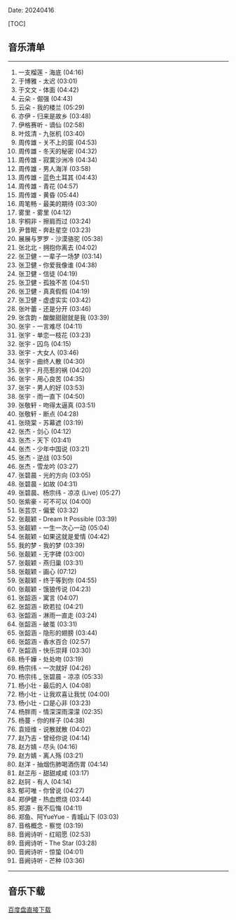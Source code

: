 Date: 20240416


[TOC]


## 音乐清单


------------------------------------------------------------------------

1.  一支榴莲 - 海底 (04:16)
2.  于博雅 - 太迟 (03:01)
3.  于文文 - 体面 (04:42)
4.  云朵 - 倔强 (04:43)
5.  云朵 - 我的楼兰 (05:29)
6.  亦伊 - 归来是故乡 (03:48)
7.  伊格赛听 - 谪仙 (02:58)
8.  叶炫清 - 九张机 (03:40)
9.  周传雄 - 关不上的窗 (04:53)
10. 周传雄 - 冬天的秘密 (04:32)
11. 周传雄 - 寂寞沙洲冷 (04:34)
12. 周传雄 - 男人海洋 (03:58)
13. 周传雄 - 蓝色土耳其 (04:43)
14. 周传雄 - 青花 (04:57)
15. 周传雄 - 黄昏 (05:44)
16. 周笔畅 - 最美的期待 (03:30)
17. 雾里 - 雾里 (04:12)
18. 宇桐非 - 擦肩而过 (03:24)
19. 尹昔眠 - 奔赴星空 (03:23)
20. 展展与罗罗 - 沙漠骆驼 (05:38)
21. 张北北 - 拥抱你离去 (04:02)
22. 张卫健 - 一辈子一场梦 (03:14)
23. 张卫健 - 你爱我像谁 (04:38)
24. 张卫健 - 信徒 (04:19)
25. 张卫健 - 孤独不苦 (04:51)
26. 张卫健 - 真真假假 (04:19)
27. 张卫健 - 虚虚实实 (03:42)
28. 张叶蕾 - 还是分开 (03:46)
29. 张含韵 - 酸酸甜甜就是我 (03:39)
30. 张宇 - 一言难尽 (04:11)
31. 张宇 - 单恋一枝花 (03:23)
32. 张宇 - 囚鸟 (04:15)
33. 张宇 - 大女人 (03:46)
34. 张宇 - 曲终人散 (04:30)
35. 张宇 - 月亮惹的祸 (04:20)
36. 张宇 - 用心良苦 (04:35)
37. 张宇 - 男人的好 (03:53)
38. 张宇 - 雨一直下 (04:50)
39. 张敬轩 - 吻得太逼真 (03:51)
40. 张敬轩 - 断点 (04:28)
41. 张晓棠 - 苏幕遮 (03:19)
42. 张杰 - 剑心 (04:12)
43. 张杰 - 天下 (03:41)
44. 张杰 - 少年中国说 (03:21)
45. 张杰 - 逆战 (03:50)
46. 张杰 - 雪龙吟 (03:27)
47. 张碧晨 - 光的方向 (03:05)
48. 张碧晨 - 如故 (04:31)
49. 张碧晨、杨宗纬 - 凉凉 (Live) (05:27)
50. 张紫豪 - 可不可以 (04:00)
51. 张芸京 - 偏爱 (03:32)
52. 张靓颖 - Dream It Possible (03:39)
53. 张靓颖 - 一生一次心一动 (05:04)
54. 张靓颖 - 如果这就是爱情 (04:42)
55. 我的梦 - 我的梦 (03:39)
56. 张靓颖 - 无字碑 (03:00)
57. 张靓颖 - 燕归巢 (03:31)
58. 张靓颖 - 画心 (07:12)
59. 张靓颖 - 终于等到你 (04:55)
60. 张靓颖 - 饿狼传说 (04:23)
61. 张韶涵 - 寓言 (04:07)
62. 张韶涵 - 欧若拉 (04:21)
63. 张韶涵 - 淋雨一直走 (03:24)
64. 张韶涵 - 破茧 (03:31)
65. 张韶涵 - 隐形的翅膀 (03:44)
66. 张韶涵 - 香水百合 (02:57)
67. 张韶涵 - 快乐崇拜 (03:30)
68. 杨千嬅 - 处处吻 (03:19)
69. 杨宗纬 - 一次就好 (04:26)
70. 杨宗纬 \_ 张碧晨 - 凉凉 (05:33)
71. 杨小壮 - 最后的人 (04:08)
72. 杨小壮 - 让我欢喜让我忧 (04:00)
73. 杨小壮 - 口是心非 (03:23)
74. 杨胖雨 - 情深深雨濛濛 (02:35)
75. 杨蔓 - 你的样子 (04:38)
76. 袁娅维 - 说散就散 (04:02)
77. 赵乃吉 - 曾经你说 (04:14)
78. 赵方婧 - 尽头 (04:16)
79. 赵方婧 - 离人殇 (03:21)
80. 赵洋 - 抽烟伤肺喝酒伤胃 (04:14)
81. 赵芷彤 - 甜甜咸咸 (03:17)
82. 赵钶 - 有人 (04:14)
83. 郁可唯 - 你曾说 (04:27)
84. 郑伊健 - 热血燃烧 (03:44)
85. 郑源 - 我不后悔 (04:11)
86. 郑鱼、阿YueYue - 青城山下 (03:03)
87. 音格概念 - 察觉 (03:19)
88. 音阙诗听 - 红昭愿 (02:53)
89. 音阙诗听 - The Star (03:28)
90. 音阙诗听 - 惊蛰 (04:01)
91. 音阙诗听 - 芒种 (03:36)

------------------------------------------------------------------------


## 音乐下载

<a class="btn btn-primary" target="_blank"
    href="https://pan.baidu.com/s/1lBZMNR8wbBnf5K0vxxW1Zw?pwd=kywk"><span
        class="glyphicon glyphicon-download-alt" aria-hidden="true"></span>
    百度盘直接下载
</a>

